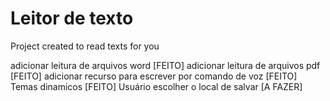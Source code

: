 # Leitor de texto
Project created to read texts for you

adicionar leitura de arquivos word [FEITO]
adicionar leitura de arquivos pdf [FEITO]
adicionar recurso para escrever por comando de voz [FEITO]
Temas dinamicos [FEITO]
Usuário escolher o local de salvar [A FAZER]